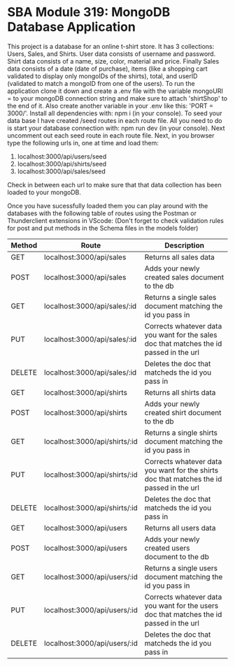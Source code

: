 # SBA Module 319: MongoDB Database Application
 
This project is a database for an online t-shirt store. It has 3 collections: Users, Sales, and Shirts. User data consists of username and password. Shirt data consists of a name, size, color, material and price. Finally Sales data consists of a date (date of purchase), items (like a shopping cart validated to display only mongoIDs of the shirts), total, and userID (validated to match a mongoID from one of the users). To run the application clone it down and create a .env file with the variable mongoURI = to your mongoDB connection string and make sure to attach 'shirtShop' to the end of it. Also create another variable in your .env like this:  'PORT = 3000/'. Install all dependencies with: npm i (in your console). To seed your data base I have created /seed routes in each route file. All you need to do is start your database connection with: npm run dev (in your console). Next uncomment out each seed route in each route file. Next, in you browser type the following urls in, one at time and load them:
1. localhost:3000/api/users/seed
2. localhost:3000/api/shirts/seed
3. localhost:3000/api/sales/seed

Check in between each url to make sure that that data collection has been loaded to your mongoDB.

Once you have sucessfully loaded them you can play around with the databases with the following table of routes using the Postman or Thunderclient extensions in VScode:
(Don't forget to check validation rules for post and put methods in the Schema files in the models folder)

| Method | Route | Description |
|--------|--------|--------|
| GET | localhost:3000/api/sales | Returns all sales data |
| POST | localhost:3000/api/sales | Adds your newly created sales document to the db |
| GET | localhost:3000/api/sales/:id | Returns a single sales document matching the id you pass in |
| PUT | localhost:3000/api/sales/:id | Corrects whatever data you want for the sales doc that matches the id passed in the url |
| DELETE | localhost:3000/api/sales/:id | Deletes the doc that matcheds the id you pass in |
| GET | localhost:3000/api/shirts | Returns all shirts data |
| POST | localhost:3000/api/shirts | Adds your newly created shirt document to the db |
| GET | localhost:3000/api/shirts/:id | Returns a single shirts document matching the id you pass in |
| PUT | localhost:3000/api/shirts/:id | Corrects whatever data you want for the shirts doc that matches the id passed in the url |
| DELETE | localhost:3000/api/shirts/:id | Deletes the doc that matcheds the id you pass in |
| GET | localhost:3000/api/users | Returns all users data |
| POST | localhost:3000/api/users | Adds your newly created users document to the db |
| GET | localhost:3000/api/users/:id | Returns a single users document matching the id you pass in |
| PUT | localhost:3000/api/users/:id | Corrects whatever data you want for the users doc that matches the id passed in the url |
| DELETE | localhost:3000/api/users/:id | Deletes the doc that matcheds the id you pass in |